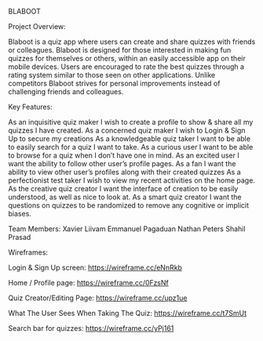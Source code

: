 BLABOOT

Project Overview:

Blaboot is a quiz app where users can create and share quizzes with friends or colleagues. Blaboot is designed for those interested in making fun quizzes for themselves or others, within an easily accessible app on their mobile devices. Users are encouraged to rate the best quizzes through a rating system similar to those seen on other applications. Unlike competitors Blaboot strives for personal improvements instead of challenging friends and colleagues. 

Key Features:

As an inquisitive quiz maker I wish to create a profile to show & share all my quizzes I have created.
As a concerned quiz maker I wish to Login & Sign Up to secure my creations 
As a knowledgeable quiz taker I want to be able to easily search for a quiz I want to take.
As a curious user I want to be able to browse for a quiz when I don’t have one in mind.
As an excited user I want the ability to follow other user’s profile pages.
As a fan I want the ability to view other user’s profiles along with their created quizzes
As a perfectionist test taker I wish to view my recent activities on the home page.
As the creative quiz creator I want the interface of creation to be easily understood, as well as nice to look at.
As a smart quiz creator I want the questions on quizzes to be randomized to remove any cognitive or implicit biases.

Team Members:
Xavier Liivam
Emmanuel Pagaduan
Nathan Peters
Shahil Prasad

Wireframes:

Login & Sign Up screen:
https://wireframe.cc/eNnRkb


Home / Profile page:
https://wireframe.cc/0FzsNf



Quiz Creator/Editing Page:
https://wireframe.cc/upz1ue


What The User Sees When Taking The Quiz:
https://wireframe.cc/t7SmUt

Search bar for quizzes:
https://wireframe.cc/yPj161


